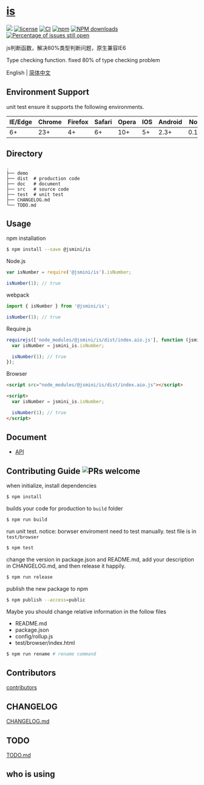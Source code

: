 # [is](https://github.com/jsmini/is)

[![](https://img.shields.io/badge/Powered%20by-jslib%20base-brightgreen.svg)](https://github.com/yanhaijing/jslib-base)
[![license](https://img.shields.io/badge/license-MIT-blue.svg)](https://github.com/jsmini/is/blob/master/LICENSE)
[![CI](https://github.com/jsmini/is/actions/workflows/ci.yml/badge.svg?branch=master)](https://github.com/jsmini/is/actions/workflows/ci.yml)
[![npm](https://img.shields.io/badge/npm-0.10.0-orange.svg)](https://www.npmjs.com/package/@jsmini/is)
[![NPM downloads](http://img.shields.io/npm/dm/@jsmini/is.svg?style=flat-square)](http://www.npmtrends.com/@jsmini/is)
[![Percentage of issues still open](http://isitmaintained.com/badge/open/jsmini/is.svg)](http://isitmaintained.com/project/jsmini/is 'Percentage of issues still open')

js判断函数，解决80%类型判断问题，原生兼容IE6

Type checking function. fixed 80% of type checking problem

English | [简体中文](./README-zh_CN.md)

## Environment Support

unit test ensure it supports the following environments.

| IE/Edge | Chrome | Firefox | Safari | Opera | IOS | Android | Node  |
| ------- | ------ | ------- | ------ | ----- | --- | ------- | ----- |
| 6+      | 23+    | 4+      | 6+     | 10+   | 5+  | 2.3+    | 0.10+ |

## Directory

```
.
├── demo
├── dist  # production code
├── doc   # document
├── src   # source code
├── test  # unit test
├── CHANGELOG.md
└── TODO.md
```

## Usage

npm installation

```bash
$ npm install --save @jsmini/is
```

Node.js

```js
var isNumber = require('@jsmini/is').isNumber;

isNumber(1); // true
```

webpack

```js
import { isNumber } from '@jsmini/is';

isNumber(1); // true
```

Require.js

```js
requirejs(['node_modules/@jsmini/is/dist/index.aio.js'], function (jsmini_is) {
  var isNumber = jsmini_is.isNumber;

  isNumber(1); // true
});
```

Browser

```html
<script src="node_modules/@jsmini/is/dist/index.aio.js"></script>

<script>
  var isNumber = jsmini_is.isNumber;

  isNumber(1); // true
</script>
```

## Document

- [API](https://github.com/jsmini/is/blob/master/doc/api.md)

## Contributing Guide ![PRs welcome](https://img.shields.io/badge/PRs-welcome-brightgreen.svg)

when initialize, install dependencies

```bash
$ npm install
```

builds your code for production to `build` folder

```bash
$ npm run build
```

run unit test. notice: borwser enviroment need to test manually. test file is in `test/browser`

```bash
$ npm test
```

change the version in package.json and README.md, add your description in CHANGELOG.md, and then release it happily.

```bash
$ npm run release
```

publish the new package to npm

```bash
$ npm publish --access=public
```

Maybe you should change relative information in the follow files

- README.md
- package.json
- config/rollup.js
- test/browser/index.html

```bash
$ npm run rename # rename command
```

## Contributors

[contributors](https://github.com/jsmini/is/graphs/contributors)

## CHANGELOG

[CHANGELOG.md](https://github.com/jsmini/is/blob/master/CHANGELOG.md)

## TODO

[TODO.md](https://github.com/jsmini/is/blob/master/TODO.md)

## who is using
